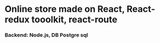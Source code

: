 <h1>Online store made on React, React-redux tooolkit, react-route</h1>
<h3>Backend: Node.js, DB Postgre sql</h3>
